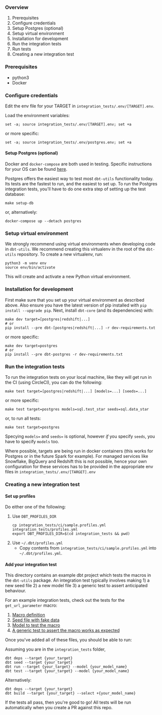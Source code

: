 ### Overview
1. Prerequisites
1. Configure credentials
1. Setup Postgres (optional)
1. Setup virtual environment
1. Installation for development
1. Run the integration tests
1. Run tests
1. Creating a new integration test

### Prerequisites
- python3
- Docker

### Configure credentials
Edit the env file for your TARGET in `integration_tests/.env/[TARGET].env`.

Load the environment variables:
```shell
set -a; source integration_tests/.env/[TARGET].env; set +a
```

or more specific:
```shell
set -a; source integration_tests/.env/postgres.env; set +a
```

#### Setup Postgres (optional)

Docker and `docker-compose` are both used in testing. Specific instructions for your OS can be found [here](https://docs.docker.com/get-docker/).

Postgres offers the easiest way to test most `dbt-utils` functionality today. Its tests are the fastest to run, and the easiest to set up. To run the Postgres integration tests, you'll have to do one extra step of setting up the test database:

```shell
make setup-db
```
or, alternatively:
```shell
docker-compose up --detach postgres
```

### Setup virtual environment

We strongly recommend using virtual environments when developing code in `dbt-utils`. We recommend creating this virtualenv
in the root of the `dbt-utils` repository. To create a new virtualenv, run:
```shell
python3 -m venv env
source env/bin/activate
```

This will create and activate a new Python virtual environment.

### Installation for development

First make sure that you set up your virtual environment as described above.  Also ensure you have the latest version of pip installed with `pip install --upgrade pip`. Next, install `dbt-core` (and its dependencies) with:

```shell
make dev target=[postgres|redshift|...]
# or
pip install --pre dbt-[postgres|redshift|...] -r dev-requirements.txt
```

or more specific:

```shell
make dev target=postgres
# or
pip install --pre dbt-postgres -r dev-requirements.txt
```

### Run the integration tests

To run the integration tests on your local machine, like they will get run in the CI (using CircleCI), you can do the following:

```shell
make test target=[postgres|redshift|...] [models=...] [seeds=...]
```

or more specific:

```shell
make test target=postgres models=sql.test_star seeds=sql.data_star
```

or, to run all tests:
```shell
make test target=postgres
```

Specying `models=` and `seeds=` is optional, however _if_ you specify `seeds`, you have to specify `models` too.

Where possible, targets are being run in docker containers (this works for Postgres or in the future Spark for example). For managed services like Snowflake, BigQuery and Redshift this is not possible, hence your own configuration for these services has to be provided in the appropriate env files in `integration_tests/.env/[TARGET].env`

### Creating a new integration test

#### Set up profiles
Do either one of the following:
1. Use `DBT_PROFILES_DIR`
    ```shell
    cp integration_tests/ci/sample.profiles.yml integration_tests/profiles.yml
    export DBT_PROFILES_DIR=$(cd integration_tests && pwd)
    ```
2. Use `~/.dbt/profiles.yml`
    - Copy contents from `integration_tests/ci/sample.profiles.yml` into `~/.dbt/profiles.yml`.

#### Add your integration test
This directory contains an example dbt project which tests the macros in the `dbt-utils` package. An integration test typically involves making 1) a new seed file 2) a new model file 3) a generic test to assert anticipated behaviour.

For an example integration tests, check out the tests for the `get_url_parameter` macro:

1. [Macro definition](https://github.com/fishtown-analytics/dbt-utils/blob/master/macros/web/get_url_parameter.sql)
2. [Seed file with fake data](https://github.com/fishtown-analytics/dbt-utils/blob/master/integration_tests/data/web/data_urls.csv)
3. [Model to test the macro](https://github.com/fishtown-analytics/dbt-utils/blob/master/integration_tests/models/web/test_urls.sql)
4. [A generic test to assert the macro works as expected](https://github.com/fishtown-analytics/dbt-utils/blob/master/integration_tests/models/web/schema.yml#L2)

Once you've added all of these files, you should be able to run:

Assuming you are in the `integration_tests` folder,
```shell
dbt deps --target {your_target}
dbt seed --target {your_target}
dbt run --target {your_target} --model {your_model_name}
dbt test --target {your_target} --model {your_model_name}
```

Alternatively:
```shell
dbt deps --target {your_target}
dbt build --target {your_target} --select +{your_model_name}
```

If the tests all pass, then you're good to go! All tests will be run automatically when you create a PR against this repo.